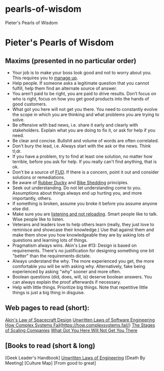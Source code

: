# pearls-of-wisdom
Pieter's Pearls of Wisdom

# Pieter's Pearls of Wisdom
## Maxims (presented in no particular order)
-	Your job is to make your boss look good and not to worry about you. This requires you to [manage up](https://hbr.org/2015/01/what-everyone-should-know-about-managing-up).
-	Help people. If someone asks a legitimate question that you cannot fulfill, help them find an alternate source of answer.
-	You aren’t paid to be right, you are paid to drive results. Don’t focus on who is right, focus on how you get good products into the hands of good customers.
-	What got you here will not get you there. You need to constantly evolve the scope in which you are thinking and what problems you are trying to solve.
-	Be offensive with bad news, i.e. share it early and clearly with stakeholders. Explain what you are doing to fix it, or ask for help if you need.
-	Be clear and concise. Bullshit and volume of words are often correlated.
-	Don't bury the lead, i.e. Always start with the ask or the news. Think tl;dr.
-	If you have a problem, try to find at least one solution, no matter how terrible, before you ask for help. If you really can't find anything, that is ok.
-	Don't be a source of [FUD](https://www.urbandictionary.com/define.php?term=Fud). If there is a concern, point it out and consider solutions or remediations.
-	Be aware of [Rubber Ducky](https://en.wikipedia.org/wiki/Rubber_duck_debugging) and [Bike Shedding](https://en.wikipedia.org/wiki/Law_of_triviality) principles.
-	Seek out understanding. Do not let understanding come to you. Assumptions about things always end up hurting you, and more importantly, others. 
-	If something is broken, assume you broke it before you assume anyone else did.  
-	Make sure you are [listening and not reloading](https://www.huffpost.com/entry/self-help-personality-are_b_650627). Smart people like to talk. Wise people like to listen. 
-	Veterans and leaders love to help others learn (really, they just love to reminisce and showcase their knowledge.) Use that against them and make them show you how knowledgeable they are by asking lots of questions and learning lots of things. 
-	Pragmatism always wins. Akin's Law #13:  Design is based on requirements. There's no justification for designing something one bit "better" than the requirements dictate. 
-	Always understand the why. The more experienced you get, the more comfortable you will be with asking why. Alternatively, fake being experienced by asking "why" sooner and more often. 
-	Boolean questions (did, does, will, is) deserve boolean answers. You can always explain the proof afterwards if necessary. 
-	Help with little things. Prioritize big things. Note that repetitive little things is just a big thing in disguise.
## Web pages to read (short):
[Akin's Law of Spacecraft Design](https://spacecraft.ssl.umd.edu/akins_laws.html)
[Unwritten Laws of Software Engineering](https://www.evansopticalengineering.com/page00/sysenlaw.htm)
[How Complex Systems Fail]()(https://how.complexsystems.fail/)
[The Stages of Scaling Companies](https://caseyaccidental.com/scaling-up)
[What Got You Here Will Not Get You There](https://jamesclear.com/book-summaries/what-got-you-here-wont-get-you-there)
## [Books to read (short & long)
[Geek Leader's Handbook]
[Unwritten Laws of Engineering](https://www.amazon.com/Unwritten-Laws-Engineering-Revised-Updated/dp/0791801624/ref=sr_1_1?s=books&ie=UTF8&qid=1468436972&sr=1-1&keywords=unwritten+laws+of+engineering)
[Death By Meeting]
[Culture Map]
[From good to great]
